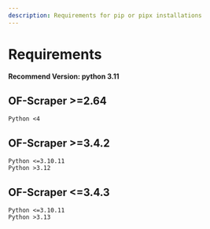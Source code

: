 ```yaml
---
description: Requirements for pip or pipx installations
---
```


# Requirements

**Recommend Version: python 3.11**



## OF-Scraper >=2.64

```
Python <4
```

&#x20;  &#x20;

## OF-Scraper >=3.4.2

&#x20;     &#x20;

```
Python <=3.10.11
Python >3.12
```

&#x20;

## OF-Scraper <=3.4.3&#x20;

```
Python <=3.10.11
Python >3.13
```



